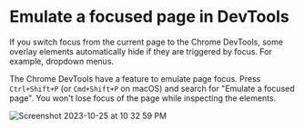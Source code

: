 # Emulate a focused page in DevTools

If you switch focus from the current page to the Chrome DevTools, some overlay elements automatically hide if they are triggered by focus. For example, dropdown menus.

The Chrome DevTools have a feature to emulate page focus. Press `Ctrl+Shift+P` (or `Cmd+Shift+P` on macOS) and search for "Emulate a focused page". You won't lose focus of the page while inspecting the elements.

![Screenshot 2023-10-25 at 10 32 59 PM](https://github.com/petermekhaeil/til/assets/4616064/abd0854f-dac1-43e9-868b-d71496401f7b)
